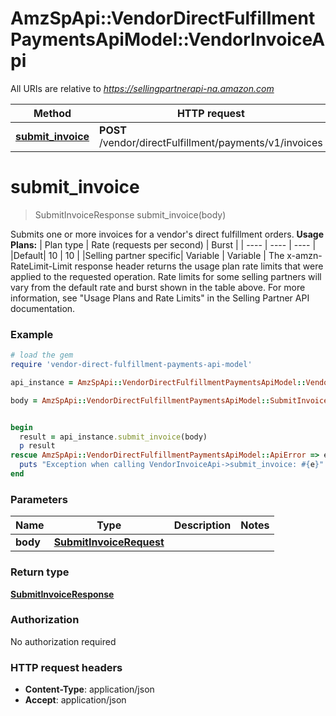 # AmzSpApi::VendorDirectFulfillmentPaymentsApiModel::VendorInvoiceApi

All URIs are relative to *https://sellingpartnerapi-na.amazon.com*

Method | HTTP request | Description
------------- | ------------- | -------------
[**submit_invoice**](VendorInvoiceApi.md#submit_invoice) | **POST** /vendor/directFulfillment/payments/v1/invoices | 


# **submit_invoice**
> SubmitInvoiceResponse submit_invoice(body)



Submits one or more invoices for a vendor's direct fulfillment orders.  **Usage Plans:**  | Plan type | Rate (requests per second) | Burst | | ---- | ---- | ---- | |Default| 10 | 10 | |Selling partner specific| Variable | Variable |  The x-amzn-RateLimit-Limit response header returns the usage plan rate limits that were applied to the requested operation. Rate limits for some selling partners will vary from the default rate and burst shown in the table above. For more information, see \"Usage Plans and Rate Limits\" in the Selling Partner API documentation.

### Example
```ruby
# load the gem
require 'vendor-direct-fulfillment-payments-api-model'

api_instance = AmzSpApi::VendorDirectFulfillmentPaymentsApiModel::VendorInvoiceApi.new

body = AmzSpApi::VendorDirectFulfillmentPaymentsApiModel::SubmitInvoiceRequest.new # SubmitInvoiceRequest | 


begin
  result = api_instance.submit_invoice(body)
  p result
rescue AmzSpApi::VendorDirectFulfillmentPaymentsApiModel::ApiError => e
  puts "Exception when calling VendorInvoiceApi->submit_invoice: #{e}"
end
```

### Parameters

Name | Type | Description  | Notes
------------- | ------------- | ------------- | -------------
 **body** | [**SubmitInvoiceRequest**](SubmitInvoiceRequest.md)|  | 

### Return type

[**SubmitInvoiceResponse**](SubmitInvoiceResponse.md)

### Authorization

No authorization required

### HTTP request headers

 - **Content-Type**: application/json
 - **Accept**: application/json



